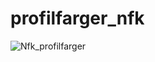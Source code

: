 # profilfarger_nfk

![Nfk_profilfarger](https://user-images.githubusercontent.com/94176561/141957565-87c09cb9-e4a2-4bb9-89c3-03908076c893.jpg)
